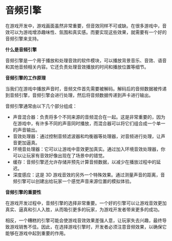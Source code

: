 # 音频引擎
在游戏开发中，游戏画面虽然非常重要，但音效同样不可或缺。在很多游戏中，音效可以为游戏增添趣味性、氛围和真实感。而要实现这些效果，就需要有一个好的音频引擎来支持。

**什么是音频引擎**

音频引擎是一个用于播放和处理音效的软件模块，可以播放背景音乐、音效、语音和其他音频相关内容。它还负责处理音效播放的时间和播放位置等细节。

**音频引擎的工作原理**

当我们在游戏中播放声音时，音频文件首先需要被解码。解码后的音频数据被传递到音频引擎，音频引擎会进行处理，然后将音频数据传递到声卡进行输出。

音频引擎通常由以下几个部分组成：
* 声音混合器：负责将多个不同来源的音频混合在一起。这是非常重要的，因为在游戏中，有许多不同的声音同时播放，而混合器可以将它们组合成一个单一的声音输出。
* 音效处理器：通过控制音频滤波器和均衡器等处理器，对音频进行处理，让声音更加逼真。
* 环境音处理器：它可以让游戏中音效更加真实。通过加入环境音效处理器，你可以让玩家有音效好像出现在了场景中的错觉。
* 缓存：音频引擎还允许存储并预先计算音频数据，以减少在播放过程中的延迟。
* 深度感应：这是 3D 游戏音效的另外一个特殊效果。通过测量声音的距离，音频引擎可以创建出给玩家一个感觉声音来源位置的模拟体验。

**音频引擎的重要性**

在游戏开发过程中，音频引擎的选择非常重要。一个好的引擎可以让游戏音效更加真实、逼真和引人入胜，从而吸引更多的玩家，为游戏开发者带来更多的成功。

相反，一个糟糕的引擎可能会使游戏音效效果差强人意，让玩家失去兴趣，最终导致游戏销售不佳。因此，在选择游戏引擎时，开发者必须注意音频效果，以确保它能够在游戏中起到重要的作用。
